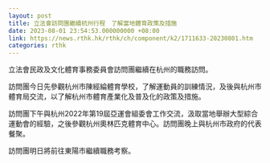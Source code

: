 ```yaml
---
layout: post
title: 立法會訪問團繼續杭州行程　了解當地體育政策及措施
date: 2023-08-01 23:54:53.000000000 +08:00
link: https://news.rthk.hk/rthk/ch/component/k2/1711633-20230801.htm
categories: rthk
---
```


立法會民政及文化體育事務委員會訪問團繼續在杭州的職務訪問。
 
訪問團今日先參觀杭州市陳經綸體育學校，了解運動員的訓練情況，及後與杭州市體育局交流，以了解杭州市體育產業化及普及化的政策及措施。
 
訪問團下午與杭州2022年第19屆亞運會組委會工作交流，汲取當地舉辦大型綜合運動會的經驗，之後參觀杭州奧林匹克體育中心。訪問團晚上與杭州市政府的代表餐聚。

訪問團明日將前往東陽市繼續職務考察。
